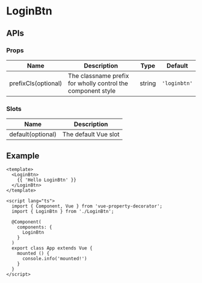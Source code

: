 # LoginBtn

## APIs

### Props
| Name | Description | Type | Default |
| --- | --- | --- | --- |
| prefixCls(optional) | The classname prefix for wholly control the component style | string | `'loginbtn'` | 

### Slots
| Name | Description |
| --- | --- |
| default(optional) | The default Vue slot |

## Example

```vue
<template>
  <LoginBtn>
    {{ 'Hello LoginBtn' }}
  </LoginBtn>
</template>

<script lang="ts">
  import { Component, Vue } from 'vue-property-decorator';
  import { LoginBtn } from './LoginBtn';

  @Component(
    components: {
      LoginBtn
    }
  )
  export class App extends Vue {
    mounted () {
      console.info('mounted!')
    }
  }
</script>
```
